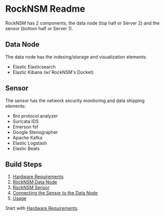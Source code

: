 # RockNSM Readme
RockNSM has 2 components, the data node (top half or Server 2) and the sensor (bottom half or Server 1).

## Data Node
The data node has the indexing/storage and visualization elements:
- Elastic Elasticsearch
- Elastic Kibana (w/ RockNSM's Docket)

## Sensor
The sensor has the network security monitoring and data shipping elements:
- Bro protocol analyzer
- Suricata IDS
- Emerson fsf
- Google Stenographer
- Apache Kafka
- Elastic Logstash
- Elastic Beats

## Build Steps
1. [Hardware Requirements](rocknsm-requirements.md)
1. [RockNSM Data Node](rocknsm-datanode.md)
1. [RockNSM Sensor](rocknsm-sensor.md)
1. [Connecting the Sensor to the Data Node](rocknsm-configuration.md)
1. [Usage](rocknsm-usage.md)

Start with [Hardware Requirements](rocknsm-requirements.md).
